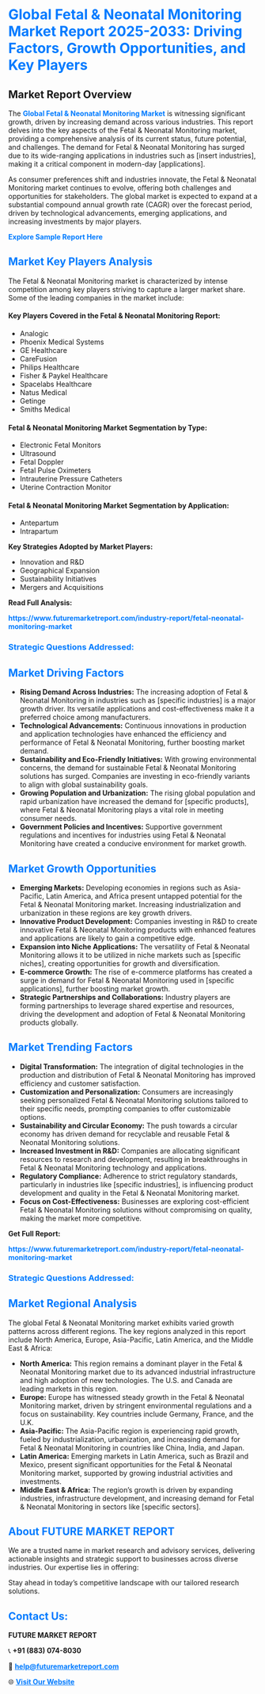 <h1 style="color: #007BFF;">Global Fetal & Neonatal Monitoring Market Report 2025-2033: Driving Factors, Growth Opportunities, and Key Players</h1>

<section id="overview">
<h2>Market Report Overview</h2>
<p>The <a href="https://www.futuremarketreport.com/industry-report/fetal-neonatal-monitoring-market" style="color: #007BFF; text-decoration: none;"><strong>Global Fetal & Neonatal Monitoring Market</strong></a> is witnessing significant growth, driven by increasing demand across various industries. This report delves into the key aspects of the Fetal & Neonatal Monitoring market, providing a comprehensive analysis of its current status, future potential, and challenges. The demand for Fetal & Neonatal Monitoring has surged due to its wide-ranging applications in industries such as [insert industries], making it a critical component in modern-day [applications].</p>
<p>As consumer preferences shift and industries innovate, the Fetal & Neonatal Monitoring market continues to evolve, offering both challenges and opportunities for stakeholders. The global market is expected to expand at a substantial compound annual growth rate (CAGR) over the forecast period, driven by technological advancements, emerging applications, and increasing investments by major players.</p>
</section>

<section id="overview">
<p><a href="https://www.futuremarketreport.com/request-sample/reportId=82704" style="color: #007BFF; text-decoration: none;"><strong>Explore Sample Report Here</strong></a></p>
</section>

<section id="key-players">
<h2 style="color: #007BFF;">Market Key Players Analysis</h2>
<p>The Fetal & Neonatal Monitoring market is characterized by intense competition among key players striving to capture a larger market share. Some of the leading companies in the market include:</p>
<h4>Key Players Covered in the Fetal & Neonatal Monitoring Report:</h4>
<ul><li>Analogic</li><li>Phoenix Medical Systems</li><li>GE Healthcare</li><li>CareFusion</li><li>Philips Healthcare</li><li>Fisher &amp; Paykel Healthcare</li><li>Spacelabs Healthcare</li><li>Natus Medical</li><li>Getinge</li><li>Smiths Medical</li></ul>
<h4>Fetal & Neonatal Monitoring Market Segmentation by Type:</h4>
<ul><li>Electronic Fetal Monitors</li><li>Ultrasound</li><li>Fetal Doppler</li><li>Fetal Pulse Oximeters</li><li>Intrauterine Pressure Catheters</li><li>Uterine Contraction Monitor</li></ul>

<h4>Fetal & Neonatal Monitoring Market Segmentation by Application:</h4>
<ul><li>Antepartum</li><li>Intrapartum</li></ul>
<p><strong>Key Strategies Adopted by Market Players:</strong></p>
<ul>
<li>Innovation and R&D</li>
<li>Geographical Expansion</li>
<li>Sustainability Initiatives</li>
<li>Mergers and Acquisitions</li>
</ul>
</section>

<section>
<p><strong>Read Full Analysis: </strong></p><a href="https://www.futuremarketreport.com/industry-report/fetal-neonatal-monitoring-market" style="color: #007BFF; text-decoration: none;"><strong>https://www.futuremarketreport.com/industry-report/fetal-neonatal-monitoring-market</strong></a>
<h3 style="color: #007BFF;">Strategic Questions Addressed:</h3>
</section>

<section id="driving-factors">
<h2 style="color: #007BFF;">Market Driving Factors</h2>
<ul>
<li><strong>Rising Demand Across Industries:</strong> The increasing adoption of Fetal & Neonatal Monitoring in industries such as [specific industries] is a major growth driver. Its versatile applications and cost-effectiveness make it a preferred choice among manufacturers.</li>
<li><strong>Technological Advancements:</strong> Continuous innovations in production and application technologies have enhanced the efficiency and performance of Fetal & Neonatal Monitoring, further boosting market demand.</li>
<li><strong>Sustainability and Eco-Friendly Initiatives:</strong> With growing environmental concerns, the demand for sustainable Fetal & Neonatal Monitoring solutions has surged. Companies are investing in eco-friendly variants to align with global sustainability goals.</li>
<li><strong>Growing Population and Urbanization:</strong> The rising global population and rapid urbanization have increased the demand for [specific products], where Fetal & Neonatal Monitoring plays a vital role in meeting consumer needs.</li>
<li><strong>Government Policies and Incentives:</strong> Supportive government regulations and incentives for industries using Fetal & Neonatal Monitoring have created a conducive environment for market growth.</li>
</ul>
</section>

<section id="growth-opportunities">
<h2 style="color: #007BFF;">Market Growth Opportunities</h2>
<ul>
<li><strong>Emerging Markets:</strong> Developing economies in regions such as Asia-Pacific, Latin America, and Africa present untapped potential for the Fetal & Neonatal Monitoring market. Increasing industrialization and urbanization in these regions are key growth drivers.</li>
<li><strong>Innovative Product Development:</strong> Companies investing in R&D to create innovative Fetal & Neonatal Monitoring products with enhanced features and applications are likely to gain a competitive edge.</li>
<li><strong>Expansion into Niche Applications:</strong> The versatility of Fetal & Neonatal Monitoring allows it to be utilized in niche markets such as [specific niches], creating opportunities for growth and diversification.</li>
<li><strong>E-commerce Growth:</strong> The rise of e-commerce platforms has created a surge in demand for Fetal & Neonatal Monitoring used in [specific applications], further boosting market growth.</li>
<li><strong>Strategic Partnerships and Collaborations:</strong> Industry players are forming partnerships to leverage shared expertise and resources, driving the development and adoption of Fetal & Neonatal Monitoring products globally.</li>
</ul>
</section>

<section id="trending-factors">
<h2 style="color: #007BFF;">Market Trending Factors</h2>
<ul>
<li><strong>Digital Transformation:</strong> The integration of digital technologies in the production and distribution of Fetal & Neonatal Monitoring has improved efficiency and customer satisfaction.</li>
<li><strong>Customization and Personalization:</strong> Consumers are increasingly seeking personalized Fetal & Neonatal Monitoring solutions tailored to their specific needs, prompting companies to offer customizable options.</li>
<li><strong>Sustainability and Circular Economy:</strong> The push towards a circular economy has driven demand for recyclable and reusable Fetal & Neonatal Monitoring solutions.</li>
<li><strong>Increased Investment in R&D:</strong> Companies are allocating significant resources to research and development, resulting in breakthroughs in Fetal & Neonatal Monitoring technology and applications.</li>
<li><strong>Regulatory Compliance:</strong> Adherence to strict regulatory standards, particularly in industries like [specific industries], is influencing product development and quality in the Fetal & Neonatal Monitoring market.</li>
<li><strong>Focus on Cost-Effectiveness:</strong> Businesses are exploring cost-efficient Fetal & Neonatal Monitoring solutions without compromising on quality, making the market more competitive.</li>
</ul>
</section>

<section>
<p><strong>Get Full Report: </strong></p><a href="https://www.futuremarketreport.com/industry-report/fetal-neonatal-monitoring-market" style="color: #007BFF; text-decoration: none;"><strong>https://www.futuremarketreport.com/industry-report/fetal-neonatal-monitoring-market</strong></a>
<h3 style="color: #007BFF;">Strategic Questions Addressed:</h3>
</section>


<section id="regional-analysis">
<h2 style="color: #007BFF;">Market Regional Analysis</h2>
<p>The global Fetal & Neonatal Monitoring market exhibits varied growth patterns across different regions. The key regions analyzed in this report include North America, Europe, Asia-Pacific, Latin America, and the Middle East & Africa:</p>
<ul>
<li><strong>North America:</strong> This region remains a dominant player in the Fetal & Neonatal Monitoring market due to its advanced industrial infrastructure and high adoption of new technologies. The U.S. and Canada are leading markets in this region.</li>
<li><strong>Europe:</strong> Europe has witnessed steady growth in the Fetal & Neonatal Monitoring market, driven by stringent environmental regulations and a focus on sustainability. Key countries include Germany, France, and the U.K.</li>
<li><strong>Asia-Pacific:</strong> The Asia-Pacific region is experiencing rapid growth, fueled by industrialization, urbanization, and increasing demand for Fetal & Neonatal Monitoring in countries like China, India, and Japan.</li>
<li><strong>Latin America:</strong> Emerging markets in Latin America, such as Brazil and Mexico, present significant opportunities for the Fetal & Neonatal Monitoring market, supported by growing industrial activities and investments.</li>
<li><strong>Middle East & Africa:</strong> The region’s growth is driven by expanding industries, infrastructure development, and increasing demand for Fetal & Neonatal Monitoring in sectors like [specific sectors].</li>
</ul>
</section>

<footer>
<h2 style="color: #007BFF;">About FUTURE MARKET REPORT</h2>
<p>We are a trusted name in market research and advisory services, delivering actionable insights and strategic support to businesses across diverse industries. Our expertise lies in offering:</p>

<p>Stay ahead in today’s competitive landscape with our tailored research solutions.</p>

<h2 style="color: #007BFF;">Contact Us:</h2>
<p><strong>FUTURE MARKET REPORT</strong></p>
<p>📞 <strong>+91 (883) 074-8030</strong></p>
<p>📧 <strong><a href="mailto:help@futuremarketreport.com" style="color: #007BFF;">help@futuremarketreport.com</a></strong></p>
<p>🌐 <strong><a href="https://www.futuremarketreport.com/" style="color: #007BFF;">Visit Our Website</a></strong></p>
</footer>